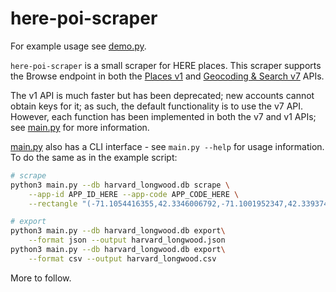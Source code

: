 # here-poi-scraper

For example usage see [demo.py](demo.py).

`here-poi-scraper` is a small scraper for HERE places.  This scraper supports the Browse endpoint in both the [Places v1](https://developer.here.com/documentation/places/dev_guide/topics_api/resource-browse.html) and [Geocoding & Search v7](https://developer.here.com/documentation/geocoding-search-api/dev_guide/topics/endpoint-browse-brief.html) APIs.

The v1 API is much faster but has been deprecated; new accounts cannot obtain keys for it; as such, the default functionality is to use the v7 API. However, each function has been implemented in both the v7 and v1 APIs; see [main.py](main.py) for more information.

[main.py](main.py) also has a CLI interface - see `main.py --help` for usage information. To do the same as in the example script:

```bash
# scrape
python3 main.py --db harvard_longwood.db scrape \
    --app-id APP_ID_HERE --app-code APP_CODE_HERE \
    --rectangle "(-71.1054416355,42.3346006792,-71.1001952347,42.3393749713)"

# export
python3 main.py --db harvard_longwood.db export\
    --format json --output harvard_longwood.json
python3 main.py --db harvard_longwood.db export\
    --format csv --output harvard_longwood.csv
```

More to follow.
